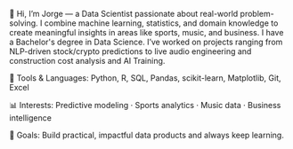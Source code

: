 👋 Hi, I’m Jorge — a Data Scientist passionate about real-world problem-solving.
I combine machine learning, statistics, and domain knowledge to create meaningful insights in areas like sports, music, and business. I have a Bachelor's degree in Data Science.  I’ve worked on projects ranging from NLP-driven stock/crypto predictions to live audio engineering and construction cost analysis and AI Training.

🔧 Tools & Languages: Python, R, SQL, Pandas, scikit-learn, Matplotlib, Git, Excel

📊 Interests: Predictive modeling · Sports analytics · Music data · Business intelligence

🚀 Goals: Build practical, impactful data products and always keep learning.
